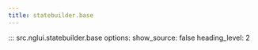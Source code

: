 ```yaml
---
title: statebuilder.base
---
```


::: src.nglui.statebuilder.base
    options:
        show_source: false
        heading_level: 2
